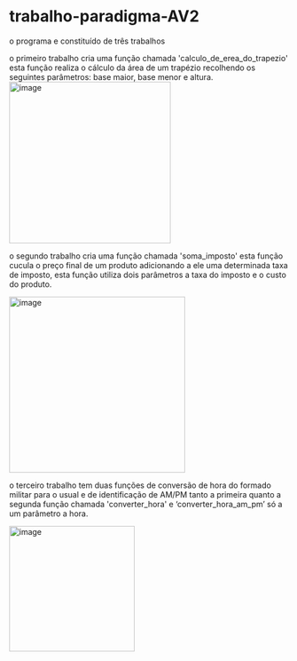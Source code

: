 # trabalho-paradigma-AV2
o programa e constituído de três trabalhos

  o primeiro trabalho cria uma função chamada 'calculo_de_erea_do_trapezio'
esta função realiza o cálculo da área de um trapézio recolhendo os seguintes parâmetros:
base maior, base menor e altura.
<img width="291" alt="image" src="https://user-images.githubusercontent.com/114316194/199260426-d85bae53-c58e-4786-89ac-e8ce109b874d.png">


  o segundo trabalho cria uma função chamada 'soma_imposto'
esta função cucula o preço final de um produto adicionando a ele uma determinada taxa de imposto,
esta função utiliza dois parâmetros a taxa do imposto e o custo do produto.

<img width="317" alt="image" src="https://user-images.githubusercontent.com/114316194/199260750-c0bd0f4f-5158-4026-bea0-5e4dc4745901.png">


  o terceiro trabalho tem duas funções de conversão de hora do formado militar para o usual e de identificação de AM/PM
tanto a primeira quanto a segunda função chamada 'converter_hora' e ‘converter_hora_am_pm’ só a um parâmetro a hora.


<img width="226" alt="image" src="https://user-images.githubusercontent.com/114316194/199262566-21c323d5-eff6-4b9d-9dd6-7d259a9e0486.png">
